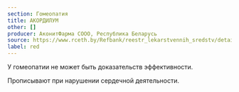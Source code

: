 ```yaml
---
section: Гомеопатия
title: АКОРДИЛУМ
other: []
producer: АконитФарма СООО, Республика Беларусь
source: https://www.rceth.by/Refbank/reestr_lekarstvennih_sredstv/details/17_03_1908
label: red
---
```


У гомеопатии не может быть доказательств эффективности.

Прописывают при нарушении сердечной деятельности.

